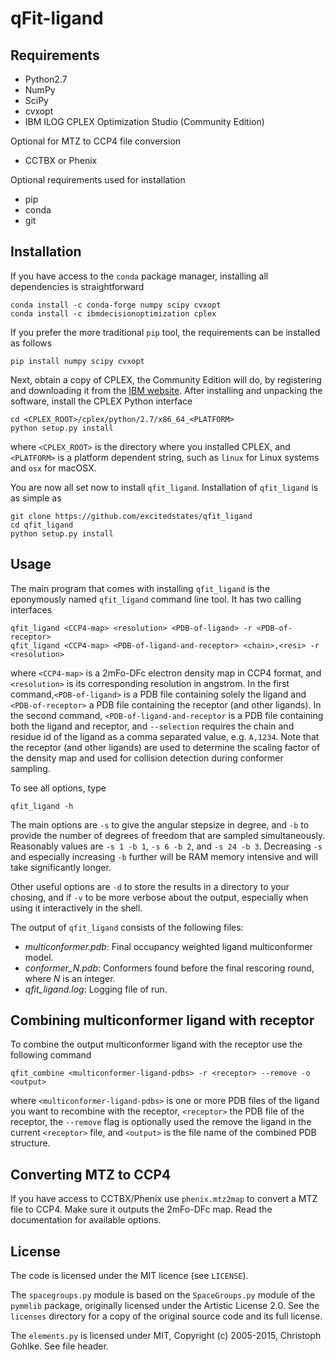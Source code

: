 # qFit-ligand

## Requirements

* Python2.7
* NumPy
* SciPy
* cvxopt
* IBM ILOG CPLEX Optimization Studio (Community Edition)

Optional for MTZ to CCP4 file conversion

* CCTBX or Phenix

Optional requirements used for installation

* pip
* conda
* git


## Installation

If you have access to the `conda` package manager, installing all dependencies
is straightforward

    conda install -c conda-forge numpy scipy cvxopt
    conda install -c ibmdecisionoptimization cplex

If you prefer the more traditional `pip` tool, the requirements can be installed
as follows

    pip install numpy scipy cvxopt

Next, obtain a copy of CPLEX, the Community Edition will do, by registering and
downloading it from the [IBM website][1]. After installing and unpacking the
software, install the CPLEX Python interface

    cd <CPLEX_ROOT>/cplex/python/2.7/x86_64_<PLATFORM>
    python setup.py install

where `<CPLEX_ROOT>` is the directory where you installed CPLEX, and `<PLATFORM>` is
a platform dependent string, such as `linux` for Linux systems and `osx` for
macOSX.

You are now all set now to install `qfit_ligand`. Installation of `qfit_ligand` is
as simple as

    git clone https://github.com/excitedstates/qfit_ligand
    cd qfit_ligand
    python setup.py install


## Usage

The main program that comes with installing `qfit_ligand` is the eponymously named
`qfit_ligand` command line tool. It has two calling interfaces

    qfit_ligand <CCP4-map> <resolution> <PDB-of-ligand> -r <PDB-of-receptor>
    qfit_ligand <CCP4-map> <PDB-of-ligand-and-receptor> <chain>,<resi> -r <resolution>

where `<CCP4-map>` is a 2mFo-DFc electron density map in CCP4 format, and
`<resolution>` is its corresponding resolution in angstrom. In the first
command,`<PDB-of-ligand>` is a PDB file containing solely the ligand and
`<PDB-of-receptor>` a PDB file containing the receptor (and other ligands).
In the second command, `<PDB-of-ligand-and-receptor` is a PDB file containing
both the ligand and receptor, and `--selection` requires the chain and residue
id of the ligand as a comma separated value, e.g. `A,1234`. Note that the
receptor (and other ligands) are used to determine the scaling factor of the
density map and used for collision detection during conformer sampling.

To see all options, type

    qfit_ligand -h

The main options are `-s` to give the angular stepsize in degree, and `-b` to
provide the number of degrees of freedom that are sampled simultaneously.
Reasonably values are `-s 1 -b 1`, `-s 6 -b 2`, and `-s 24 -b 3`. Decreasing
`-s` and especially increasing `-b` further will be RAM memory intensive and
will take significantly longer.

Other useful options are `-d` to store the results in a directory to your
chosing, and if `-v` to be more verbose about the output, especially when using
it interactively in the shell.

The output of `qfit_ligand` consists of the following files:

* *multiconformer.pdb*: Final occupancy weighted ligand multiconformer model.
* *conformer_N.pdb*: Conformers found before the final rescoring round, where *N* is an integer.
* *qfit_ligand.log*: Logging file of run.


## Combining multiconformer ligand with receptor

To combine the output multiconformer ligand with the receptor use the following command

    qfit_combine <multiconformer-ligand-pdbs> -r <receptor> --remove -o <output>

where `<multiconformer-ligand-pdbs>` is one or more PDB files of the ligand you
want to recombine with the receptor, `<receptor>` the PDB file of the receptor,
the `--remove` flag is optionally used the remove the ligand in the current
`<receptor>` file, and `<output>` is the file name of the combined PDB
structure.


## Converting MTZ to CCP4

If you have access to CCTBX/Phenix use `phenix.mtz2map` to convert a MTZ file
to CCP4. Make sure it outputs the 2mFo-DFc map. Read the documentation for
available options.


## License

The code is licensed under the MIT licence (see `LICENSE`).

The `spacegroups.py` module is based on the `SpaceGroups.py` module of the
`pymmlib` package, originally licensed under the Artistic License 2.0. See the
`licenses` directory for a copy of the original source code and its full license.

The `elements.py` is licensed under MIT, Copyright (c) 2005-2015, Christoph
Gohlke. See file header.

[1]: https://www-01.ibm.com/software/websphere/products/optimization/cplex-studio-community-edition/ "IBM website"

